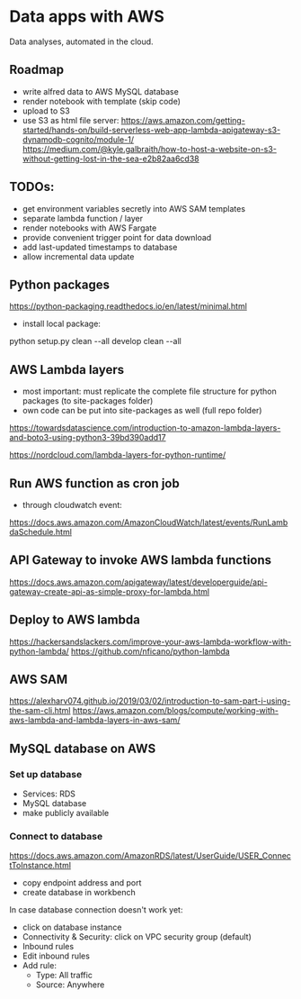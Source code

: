 # Data apps with AWS

Data analyses, automated in the cloud.

## Roadmap

- write alfred data to AWS MySQL database
- render notebook with template (skip code)
- upload to S3
- use S3 as html file server:
https://aws.amazon.com/getting-started/hands-on/build-serverless-web-app-lambda-apigateway-s3-dynamodb-cognito/module-1/
https://medium.com/@kyle.galbraith/how-to-host-a-website-on-s3-without-getting-lost-in-the-sea-e2b82aa6cd38


## TODOs:

- get environment variables secretly into AWS SAM templates
- separate lambda function / layer
- render notebooks with AWS Fargate
- provide convenient trigger point for data download
- add last-updated timestamps to database
- allow incremental data update

## Python packages

https://python-packaging.readthedocs.io/en/latest/minimal.html

- install local package:

python setup.py clean --all develop clean --all

## AWS Lambda layers

- most important: must replicate the complete file structure for
  python packages (to site-packages folder)
- own code can be put into site-packages as well (full repo folder)

https://towardsdatascience.com/introduction-to-amazon-lambda-layers-and-boto3-using-python3-39bd390add17

https://nordcloud.com/lambda-layers-for-python-runtime/

## Run AWS function as cron job

- through cloudwatch event:

https://docs.aws.amazon.com/AmazonCloudWatch/latest/events/RunLambdaSchedule.html

## API Gateway to invoke AWS lambda functions

https://docs.aws.amazon.com/apigateway/latest/developerguide/api-gateway-create-api-as-simple-proxy-for-lambda.html


## Deploy to AWS lambda

https://hackersandslackers.com/improve-your-aws-lambda-workflow-with-python-lambda/
https://github.com/nficano/python-lambda


## AWS SAM

https://alexharv074.github.io/2019/03/02/introduction-to-sam-part-i-using-the-sam-cli.html
https://aws.amazon.com/blogs/compute/working-with-aws-lambda-and-lambda-layers-in-aws-sam/


## MySQL database on AWS

### Set up database

- Services: RDS
- MySQL database
- make publicly available

### Connect to database

https://docs.aws.amazon.com/AmazonRDS/latest/UserGuide/USER_ConnectToInstance.html

- copy endpoint address and port
- create database in workbench

In case database connection doesn't work yet:

- click on database instance
- Connectivity & Security: click on VPC security group (default)
- Inbound rules
- Edit inbound rules
- Add rule: 
	- Type: All traffic
	- Source: Anywhere
